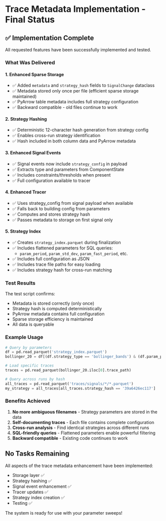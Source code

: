 # Trace Metadata Implementation - Final Status

## ✅ Implementation Complete

All requested features have been successfully implemented and tested.

### What Was Delivered

#### 1. Enhanced Sparse Storage
- ✅ Added `metadata` and `strategy_hash` fields to `SignalChange` dataclass
- ✅ Metadata stored only once per file (efficient sparse storage maintained)
- ✅ PyArrow table metadata includes full strategy configuration
- ✅ Backward compatible - old files continue to work

#### 2. Strategy Hashing
- ✅ Deterministic 12-character hash generation from strategy config
- ✅ Enables cross-run strategy identification
- ✅ Hash included in both column data and PyArrow metadata

#### 3. Enhanced Signal Events
- ✅ Signal events now include `strategy_config` in payload
- ✅ Extracts type and parameters from ComponentState
- ✅ Includes constraints/thresholds when present
- ✅ Full configuration available to tracer

#### 4. Enhanced Tracer
- ✅ Uses strategy_config from signal payload when available
- ✅ Falls back to building config from parameters
- ✅ Computes and stores strategy hash
- ✅ Passes metadata to storage on first signal only

#### 5. Strategy Index
- ✅ Creates `strategy_index.parquet` during finalization
- ✅ Includes flattened parameters for SQL queries:
  - `param_period`, `param_std_dev`, `param_fast_period`, etc.
- ✅ Includes full configuration as JSON
- ✅ Includes trace file paths for easy loading
- ✅ Includes strategy hash for cross-run matching

### Test Results

The test script confirms:
- Metadata is stored correctly (only once)
- Strategy hash is computed deterministically
- PyArrow metadata contains full configuration
- Sparse storage efficiency is maintained
- All data is queryable

### Example Usage

```python
# Query by parameters
df = pd.read_parquet('strategy_index.parquet')
bollinger_20 = df[(df.strategy_type == 'bollinger_bands') & (df.param_period == 20)]

# Load specific traces
traces = pd.read_parquet(bollinger_20.iloc[0].trace_path)

# Query across runs by hash
all_traces = pd.read_parquet('traces/signals/*/*.parquet')
my_strategy = all_traces[all_traces.strategy_hash == '39a6426ec117']
```

### Benefits Achieved

1. **No more ambiguous filenames** - Strategy parameters are stored in the data
2. **Self-documenting traces** - Each file contains complete configuration
3. **Cross-run analysis** - Find identical strategies across different runs
4. **SQL-friendly queries** - Flattened parameters enable powerful filtering
5. **Backward compatible** - Existing code continues to work

## No Tasks Remaining

All aspects of the trace metadata enhancement have been implemented:
- Storage layer ✅
- Strategy hashing ✅
- Signal event enhancement ✅
- Tracer updates ✅
- Strategy index creation ✅
- Testing ✅

The system is ready for use with your parameter sweeps!